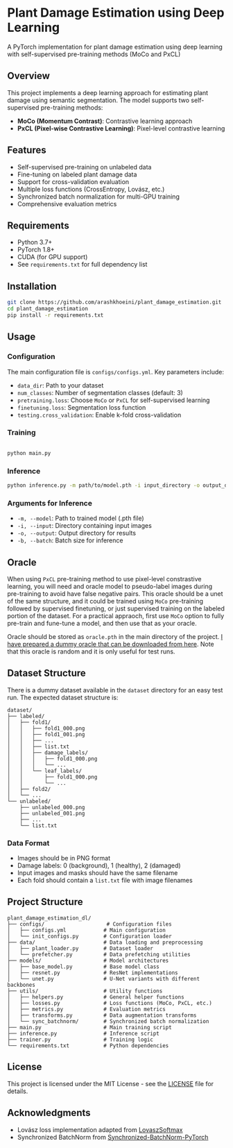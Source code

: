 # Plant Damage Estimation using Deep Learning

A PyTorch implementation for plant damage estimation using deep learning with self-supervised pre-training methods (MoCo and PxCL)

## Overview

This project implements a deep learning approach for estimating plant damage using semantic segmentation. The model supports two self-supervised pre-training methods:
- **MoCo (Momentum Contrast)**: Contrastive learning approach
- **PxCL (Pixel-wise Contrastive Learning)**: Pixel-level contrastive learning

## Features

- Self-supervised pre-training on unlabeled data
- Fine-tuning on labeled plant damage data
- Support for cross-validation evaluation
- Multiple loss functions (CrossEntropy, Lovász, etc.)
- Synchronized batch normalization for multi-GPU training
- Comprehensive evaluation metrics

## Requirements

- Python 3.7+
- PyTorch 1.8+
- CUDA (for GPU support)
- See `requirements.txt` for full dependency list

## Installation

```bash
git clone https://github.com/arashkhoeini/plant_damage_estimation.git
cd plant_damage_estimation
pip install -r requirements.txt
```

## Usage

### Configuration

The main configuration file is `configs/configs.yml`. Key parameters include:

- `data_dir`: Path to your dataset
- `num_classes`: Number of segmentation classes (default: 3)
- `pretraining.loss`: Choose `MoCo` or `PxCL` for self-supervised learning
- `finetuning.loss`: Segmentation loss function
- `testing.cross_validation`: Enable k-fold cross-validation

### Training
```bash

python main.py

```

### Inference
```bash
python inference.py -m path/to/model.pth -i input_directory -o output_directory -b 1
```

### Arguments for Inference
- `-m, --model`: Path to trained model (.pth file)
- `-i, --input`: Directory containing input images
- `-o, --output`: Output directory for results
- `-b, --batch`: Batch size for inference

## Oracle
When using `PxCL` pre-training method to use pixel-level constrastive learning, you will need and oracle model to pseudo-label images during pre-training to avoid have false negative pairs. This oracle should be a unet of the same structure, and it could be trained using `MoCo` pre-training followed by supervised finetuning, or just supervised training on the labeled portion of the dataset. For a practical appraoch, first use `MoCo` option to fully pre-train and fune-tune a model, and then use that as your oracle. 

Oracle should be stored as `oracle.pth` in the main directory of the project. [I have prepared a dummy oracle that can be downloaded from here](). Note that this oracle is random and it is only useful for test runs. 

## Dataset Structure
There is a dummy dataset available in the `dataset` directory for an easy test run.
The expected dataset structure is:

```
dataset/
├── labeled/
│   ├── fold1/
│   │   ├── fold1_000.png
│   │   ├── fold1_001.png
│   │   ├── ...
│   │   ├── list.txt
│   │   ├── damage_labels/
│   │   │   ├── fold1_000.png
│   │   │   └── ...
│   │   └── leaf_labels/
│   │       ├── fold1_000.png
│   │       └── ...
│   ├── fold2/
│   └── ...
└── unlabeled/
    ├── unlabeled_000.png
    ├── unlabeled_001.png
    ├── ...
    └── list.txt
```

### Data Format
- Images should be in PNG format
- Damage labels: 0 (background), 1 (healthy), 2 (damaged)
- Input images and masks should have the same filename
- Each fold should contain a `list.txt` file with image filenames

## Project Structure

```
plant_damage_estimation_dl/
├── configs/                    # Configuration files
│   ├── configs.yml            # Main configuration
│   └── init_configs.py        # Configuration loader
├── data/                      # Data loading and preprocessing
│   ├── plant_loader.py        # Dataset loader
│   └── prefetcher.py          # Data prefetching utilities
├── models/                    # Model architectures
│   ├── base_model.py          # Base model class
│   ├── resnet.py              # ResNet implementations
│   └── unet.py                # U-Net variants with different backbones
├── utils/                     # Utility functions
│   ├── helpers.py             # General helper functions
│   ├── losses.py              # Loss functions (MoCo, PxCL, etc.)
│   ├── metrics.py             # Evaluation metrics
│   ├── transforms.py          # Data augmentation transforms
│   └── sync_batchnorm/        # Synchronized batch normalization
├── main.py                    # Main training script
├── inference.py               # Inference script
├── trainer.py                 # Training logic
└── requirements.txt           # Python dependencies
```

<!-- ## Citation

If you use this code in your research, please cite:

```bibtex
@article{khoeini2025plant,
  title={Plant Damage Estimation using Self-Supervised Deep Learning},
  author={Khoeini, Arash},
  journal={To be published},
  year={2025}
}
``` -->

## License

This project is licensed under the MIT License - see the [LICENSE](LICENSE) file for details.

## Acknowledgments

- Lovász loss implementation adapted from [LovaszSoftmax](https://github.com/bermanmaxim/LovaszSoftmax)
- Synchronized BatchNorm from [Synchronized-BatchNorm-PyTorch](https://github.com/vacancy/Synchronized-BatchNorm-PyTorch)
